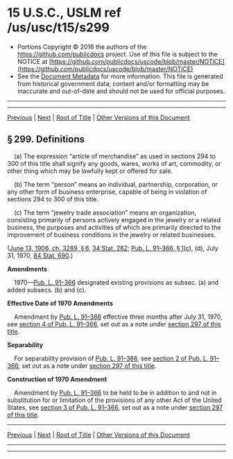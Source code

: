 ---
---

# 15 U.S.C., USLM ref /us/usc/t15/s299

* Portions Copyright © 2016 the authors of the https://github.com/publicdocs project.
  Use of this file is subject to the NOTICE at [https://github.com/publicdocs/uscode/blob/master/NOTICE](https://github.com/publicdocs/uscode/blob/master/NOTICE)
* See the [Document Metadata](././../../../..//README.md) for more information.
  This file is generated from historical government data; content and/or formatting may be inaccurate and out-of-date and should not be used for official purposes.

----------
----------

[Previous](./../../../..//us/usc/t15/ch8/m__us_usc_t15_s298.md) | [Next](./../../../..//us/usc/t15/ch8/m__us_usc_t15_s300.md) | [Root of Title](./../../../../) | [Other Versions of this Document](https://publicdocs.github.io/go/links?ns=uslm&ref=%2Fus%2Fusc%2Ft15%2Fs299)

## § 299. Definitions

    (a) The expression “article of merchandise” as used in sections 294 to 300 of this title shall signify any goods, wares, works of art, commodity, or other thing which may be lawfully kept or offered for sale.

    (b) The term “person” means an individual, partnership, corporation, or any other form of business enterprise, capable of being in violation of sections 294 to 300 of this title.

    (c) The term “jewelry trade association” means an organization, consisting primarily of persons actively engaged in the jewelry or a related business, the purposes and activities of which are primarily directed to the improvement of business conditions in the jewelry or related businesses.

([June 13, 1906, ch. 3289, § 6][/us/act/1906-06-13/ch3289/s6], [34 Stat. 262][/us/stat/34/262]; [Pub. L. 91–366, § 1(c)][/us/pl/91/366/s1/c], (d), July 31, 1970, [84 Stat. 690][/us/stat/84/690].)

 __Amendments__ 

    1970—[Pub. L. 91–366][/us/pl/91/366] designated existing provisions as subsec. (a) and added subsecs. (b) and (c).

 __Effective Date of 1970 Amendments__ 

    Amendment by [Pub. L. 91–366][/us/pl/91/366] effective three months after July 31, 1970, see [section 4 of Pub. L. 91–366][/us/pl/91/366/s4], set out as a note under [section 297 of this title][/us/usc/t15/s297].

 __Separability__ 

    For separability provision of [Pub. L. 91–366][/us/pl/91/366], see [section 2 of Pub. L. 91–366][/us/pl/91/366/s2], set out as a note under [section 297 of this title][/us/usc/t15/s297].

 __Construction of 1970 Amendment__ 

    Amendment by [Pub. L. 91–366][/us/pl/91/366] to be held to be in addition to and not in substitution for or limitation of the provisions of any other Act of the United States, see [section 3 of Pub. L. 91–366][/us/pl/91/366/s3], set out as a note under [section 297 of this title][/us/usc/t15/s297].

----------

[Previous](./../../../..//us/usc/t15/ch8/m__us_usc_t15_s298.md) | [Next](./../../../..//us/usc/t15/ch8/m__us_usc_t15_s300.md) | [Root of Title](./../../../../) | [Other Versions of this Document](https://publicdocs.github.io/go/links?ns=uslm&ref=%2Fus%2Fusc%2Ft15%2Fs299)

----------
----------

[/us/act/1906-06-13/ch3289/s6]: https://publicdocs.github.io/go/links?ns=uslm&ref=%2Fus%2Fact%2F1906-06-13%2Fch3289%2Fs6
[/us/stat/34/262]: https://publicdocs.github.io/go/links?ns=uslm&ref=%2Fus%2Fstat%2F34%2F262
[/us/pl/91/366/s1/c]: https://publicdocs.github.io/go/links?ns=uslm&ref=%2Fus%2Fpl%2F91%2F366%2Fs1%2Fc
[/us/stat/84/690]: https://publicdocs.github.io/go/links?ns=uslm&ref=%2Fus%2Fstat%2F84%2F690
[/us/pl/91/366]: https://publicdocs.github.io/go/links?ns=uslm&ref=%2Fus%2Fpl%2F91%2F366
[/us/pl/91/366]: https://publicdocs.github.io/go/links?ns=uslm&ref=%2Fus%2Fpl%2F91%2F366
[/us/pl/91/366/s4]: https://publicdocs.github.io/go/links?ns=uslm&ref=%2Fus%2Fpl%2F91%2F366%2Fs4
[/us/usc/t15/s297]: https://publicdocs.github.io/go/links?ns=uslm&ref=%2Fus%2Fusc%2Ft15%2Fs297
[/us/pl/91/366]: https://publicdocs.github.io/go/links?ns=uslm&ref=%2Fus%2Fpl%2F91%2F366
[/us/pl/91/366/s2]: https://publicdocs.github.io/go/links?ns=uslm&ref=%2Fus%2Fpl%2F91%2F366%2Fs2
[/us/usc/t15/s297]: https://publicdocs.github.io/go/links?ns=uslm&ref=%2Fus%2Fusc%2Ft15%2Fs297
[/us/pl/91/366]: https://publicdocs.github.io/go/links?ns=uslm&ref=%2Fus%2Fpl%2F91%2F366
[/us/pl/91/366/s3]: https://publicdocs.github.io/go/links?ns=uslm&ref=%2Fus%2Fpl%2F91%2F366%2Fs3
[/us/usc/t15/s297]: https://publicdocs.github.io/go/links?ns=uslm&ref=%2Fus%2Fusc%2Ft15%2Fs297


